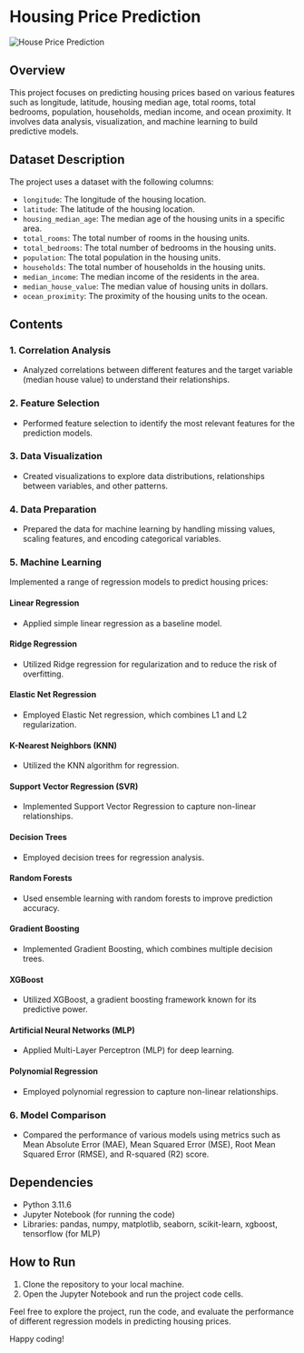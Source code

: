 # Housing Price Prediction

![House Price Prediction](https://i.imgur.com/8w29JyO.jpg)

## Overview

This project focuses on predicting housing prices based on various features such as longitude, latitude, housing median age, total rooms, total bedrooms, population, households, median income, and ocean proximity. It involves data analysis, visualization, and machine learning to build predictive models.

## Dataset Description

The project uses a dataset with the following columns:

- `longitude`: The longitude of the housing location.
- `latitude`: The latitude of the housing location.
- `housing_median_age`: The median age of the housing units in a specific area.
- `total_rooms`: The total number of rooms in the housing units.
- `total_bedrooms`: The total number of bedrooms in the housing units.
- `population`: The total population in the housing units.
- `households`: The total number of households in the housing units.
- `median_income`: The median income of the residents in the area.
- `median_house_value`: The median value of housing units in dollars.
- `ocean_proximity`: The proximity of the housing units to the ocean.

## Contents

### 1. Correlation Analysis
- Analyzed correlations between different features and the target variable (median house value) to understand their relationships.

### 2. Feature Selection
- Performed feature selection to identify the most relevant features for the prediction models.

### 3. Data Visualization
- Created visualizations to explore data distributions, relationships between variables, and other patterns.

### 4. Data Preparation
- Prepared the data for machine learning by handling missing values, scaling features, and encoding categorical variables.

### 5. Machine Learning
Implemented a range of regression models to predict housing prices:
#### Linear Regression
- Applied simple linear regression as a baseline model.

#### Ridge Regression
- Utilized Ridge regression for regularization and to reduce the risk of overfitting.

#### Elastic Net Regression
- Employed Elastic Net regression, which combines L1 and L2 regularization.

#### K-Nearest Neighbors (KNN)
- Utilized the KNN algorithm for regression.

#### Support Vector Regression (SVR)
- Implemented Support Vector Regression to capture non-linear relationships.

#### Decision Trees
- Employed decision trees for regression analysis.

#### Random Forests
- Used ensemble learning with random forests to improve prediction accuracy.

#### Gradient Boosting
- Implemented Gradient Boosting, which combines multiple decision trees.

#### XGBoost
- Utilized XGBoost, a gradient boosting framework known for its predictive power.

#### Artificial Neural Networks (MLP)
- Applied Multi-Layer Perceptron (MLP) for deep learning.

#### Polynomial Regression
- Employed polynomial regression to capture non-linear relationships.

### 6. Model Comparison
- Compared the performance of various models using metrics such as Mean Absolute Error (MAE), Mean Squared Error (MSE), Root Mean Squared Error (RMSE), and R-squared (R2) score.

## Dependencies
- Python 3.11.6
- Jupyter Notebook (for running the code)
- Libraries: pandas, numpy, matplotlib, seaborn, scikit-learn, xgboost, tensorflow (for MLP)

## How to Run
1. Clone the repository to your local machine.
2. Open the Jupyter Notebook and run the project code cells.

Feel free to explore the project, run the code, and evaluate the performance of different regression models in predicting housing prices.

Happy coding!


